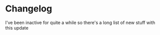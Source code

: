 # Changelog
I've been inactive for quite a while so there's a long list of new stuff with this update
